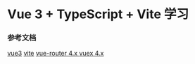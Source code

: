 # Vue 3 + TypeScript + Vite 学习

### 参考文档
 [vue3](https://staging-cn.vuejs.org/guide/quick-start.html)
 [vite](https://cn.vitejs.dev/guide/)
 [vue-router 4.x ](https://router.vuejs.org/zh/index.html)
 [vuex 4.x ](https://vuex.vuejs.org/zh/guide/)